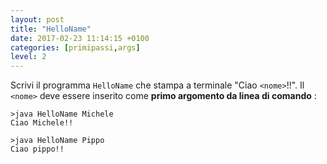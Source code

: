 ```yaml
---
layout: post
title: "HelloName"
date: 2017-02-23 11:14:15 +0100
categories: [primipassi,args]
level: 2
---
```


Scrivi il programma `HelloName` che stampa a terminale "Ciao `<nome>`!!". Il `<nome>` deve essere inserito come **primo argomento da linea di comando** :

~~~text
>java HelloName Michele
Ciao Michele!!

>java HelloName Pippo
Ciao pippo!!
~~~